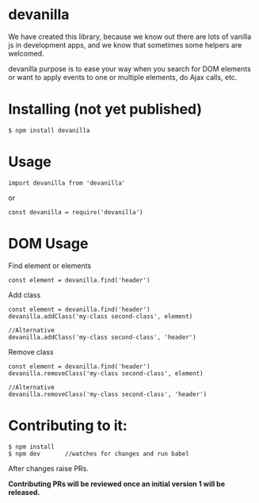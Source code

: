 # devanilla

We have created this library, because we know out there are lots of vanilla js in development apps, and we know that sometimes some helpers are welcomed.

devanilla purpose is to ease your way when you search for DOM elements or want to apply events to one or multiple elements, do Ajax calls, etc.

# Installing (not yet published)
```
$ npm install devanilla
```

# Usage
```
import devanilla from 'devanilla'
```
or
```
const devanilla = require('devanilla')
```

# DOM Usage
Find element or elements
```
const element = devanilla.find('header')
```

Add class
```
const element = devanilla.find('header')
devanilla.addClass('my-class second-class', element)

//Alternative
devanilla.addClass('my-class second-class', 'header')
```

Remove class
```
const element = devanilla.find('header')
devanilla.removeClass('my-class second-class', element)

//Alternative
devanilla.removeClass('my-class second-class', 'header')
```

# Contributing to it:
```
$ npm install
$ npm dev       //watches for changes and run babel
```

After changes raise PRs.

**Contributing PRs will be reviewed once an initial version 1 will be released.**
